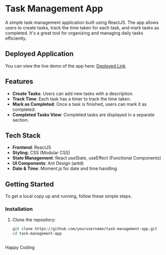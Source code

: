 # Task Management App

A simple task management application built using ReactJS. The app allows users to create tasks, track the time taken for each task, and mark tasks as completed. It's a great tool for organizing and managing daily tasks efficiently.

## Deployed Application

You can view the live demo of the app here:  [Deployed Link](https://task-assignment-beta.vercel.app/)


## Features

- **Create Tasks**: Users can add new tasks with a description.
- **Track Time**: Each task has a timer to track the time taken.
- **Mark as Completed**: Once a task is finished, users can mark it as completed.
- **Completed Tasks View**: Completed tasks are displayed in a separate section.

## Tech Stack

- **Frontend**: ReactJS
- **Styling**: CSS (Modular CSS)
- **State Management**: React useState, useEffect (Functional Components)
- **UI Components**: Ant Design (antd)
- **Date & Time**: Moment.js for date and time handling


## Getting Started

To get a local copy up and running, follow these simple steps.


### Installation

1. Clone the repository:

   ```bash
   git clone https://github.com/yourusername/task-management-app.git
   cd task-management-app



Happy Coding

